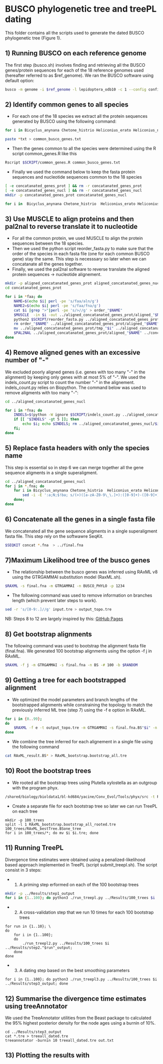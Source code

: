 # BUSCO phylogenetic tree and treePL dating 

This folder contains all the scripts used to generate the dated BUSCO phylogenetic tree (Figure 1).

## 1) Running BUSCO on each reference genome

The first step (busco.sh) involves finding and retrieving all the BUSCO genes/protein sequences for each of the 18 reference genomes used (hereafter referred to as $ref_genome). We ran the BUSCO software using default option:

``` bash
busco -m genome -i $ref_genome -l lepidoptera_odb10 -c 1 --config config.ini
```

## 2) Identify common genes to all species

- For each one of the 18 species we extract all the protein sequences generated by BUSCO using the following command:

``` bash
for i in Bicyclus_anynana Chetone_histrio Heliconius_erato Heliconius_numata Hypothyris_anastasia Mechanitis_mazaeus Melinaea_isocomma Melinaea_menophilus Plutella_xylostella Biston_betularia Danaus_plexippus Heliconius_melpomene Heliconius_pardalinus Ithomia_salapia Mechanitis_messenoides Melinaea_marsaeus Melinaea_mothone Tithorea_tarricina; do cd $i; ls *faa > ../"$i"_busco_gene.txt ; cd .. ; done

paste *txt > common_busco_genes.txt
```

- Then the genes common to all the species were determined using the R script common_genes.R like this

``` bash
Rscript $SCRIPT/common_genes.R common_busco_genes.txt
```

- Finally we used the command below to keep the fasta protein sequences and nucleotide sequences common to the 18 species
``` bash
[ -e concatanated_genes_prot ] && rm -r concatanated_genes_prot
[ -e concatanated_genes_nucl ] && rm -r concatanated_genes_nucl
mkdir -p concatanated_genes_prot concatanated_genes_nucl

for i in  Bicyclus_anynana Chetone_histrio  Heliconius_erato Heliconius_numata Hypothyris_anastasia Mechanitis_mazaeus Melinaea_isocomma Melinaea_menophilus Plutella_xylostella Biston_betularia Danaus_plexippus Heliconius_melpomene Heliconius_pardalinus Ithomia_salapia Mechanitis_messenoides Melinaea_marsaeus Melinaea_mothone Tithorea_tarricina; do cat common_genes.txt|perl -pe 's/\.faa//g'| while read line; do cat $i/$line*faa >> concatanated_genes_prot/$line.faa; cat $i/$line*fna >> concatanated_genes_nucl/$line.fna; done; done
```

## 3) Use MUSCLE to align proteins and then pal2nal to reverse translate it to nucleotide
- For all the common protein, we used MUSCLE to align the protein sequences between the 18 species.
- Then we used the python script reorder_fasta.py to make sure that the order of the species in each fasta file (one for each common BUSCO gene) stay the same. This step is necesssary so later when we can concatanate all the genes together.
- Finally, we used the pal2nal software to reverse translate the aligned protein sequences -> nucleotide alignement.
  
``` bash
mkdir -p aligned_concatanated_genes_prot aligned_concatanated_genes_nucl
cd concatanated_genes_prot

for i in *faa; do 
	NAME=$(echo $i| perl -pe 's/faa/aln/g')
	NAME2=$(echo $i| perl -pe 's/faa/fna/g')
	cat $i |grep ">"|perl -pe 's/>//g' > order_"$NAME"
	$MUSCLE  -in $i -out ../aligned_concatanated_genes_prot/aligned_"$NAME"
	python2 $SCRIPT/reorder_fasta.py ../aligned_concatanated_genes_prot/aligned_"$NAME" order_"$NAME"  > ../aligned_concatanated_genes_prot/tmp_"$i"
	rm order_"$NAME" ../aligned_concatanated_genes_prot/aligned_"$NAME"
	mv ../aligned_concatanated_genes_prot/tmp_"$i" ../aligned_concatanated_genes_prot/aligned_"$NAME"
	$PAL2NAL ../aligned_concatanated_genes_prot/aligned_"$NAME" ../concatanated_genes_nucl/$NAME2 -output fasta -codontable 1 > ../aligned_concatanated_genes_nucl/aligned_"$NAME2"
done
```

## 4) Remove aligned genes with an excessive number of "-"
We excluded poorly aligned genes (i.e. genes with too many "-" in the alignment) by keeping only genes with at most 5% of "-". We used the indels_count.py script to count the number "-" in the alignement. indels_count.py relies on Biopython. The command below was used to remove aligments with too many "-":

``` bash
cd ../aligned_concatanated_genes_nucl

for i in *fna; do 
	INDELS=$(python -W ignore $SCRIPT/indels_count.py ../aligned_concatanated_genes_nucl/$i); 
	if [[ "$INDELS" -gt 5 ]]; then 
		echo $i; echo $INDELS; rm ../aligned_concatanated_genes_nucl/$i; 
	fi; 
done
```
  
## 5) Replace fasta headers with only the species name
This step is essential so in step 6 we can merge together all the gene sequence aligments in a single superaligment.  

``` bash
cd ../aligned_concatanated_genes_nucl
for j in *.fna; do 
	for i in Bicyclus_anynana Chetone_histrio  Heliconius_erato Heliconius_numata Hypothyris_anastasia Mechanitis_mazaeus Melinaea_isocomma Melinaea_menophilus Plutella_xylostella Biston_betularia Danaus_plexippus Heliconius_melpomene Heliconius_pardalinus Ithomia_salapia Mechanitis_messenoides Melinaea_marsaeus Melinaea_mothone Tithorea_tarricina; do 
		sed -i -E ':a;N;$!ba; s/(>)([a-zA-Z0-9\_\.]+):([0-9]+)-([0-9]+)/\1'"${i}"'/1' $j; 
	done; 
done
```

## 6) Concatenate all the genes in a single fasta file
We concatenated all the  gene sequence aligments in a single superaligment fasta file. This step rely on the softwawre SeqKit.

``` bash
$SEQKIT concat *.fna  > ../final.fna
```

## 7)Maximum Likelihood tree of the busco genes

- The relationship between the busco genes was inferred using RAxML v8 using the GTRGAMMAI substitution model (RaxML.sh). 
``` bash
$RAXML -s final.fna -m GTRGAMMAI -n BUSCO_PHYLO -p 1234
```

- The following command was used to remove information on branches length (which prevent later steps to work).
  
``` bash
sed -r 's/[0-9:.]//g' input.tre > output_topo.tre
```

NB: Steps 8 to 12 are largely inspired by this: [GitHub Pages](https://github.com/sunray1/treepl/tree/master)

## 8) Get bootstrap alignments
The following command was used to bootstrap the alignment fasta file (final.fna). We generated 100 bootstrap alignments using the option -f j in RAxML.
``` bash
$RAXML -f j -m GTRGAMMAI -s final.fna -n BS -# 100 -b $RANDOM
```

## 9) Getting a tree for each bootstrapped alignment

- We optimized the model parameters and branch lengths of the bootstrapped alignments while constraining the topology to match the previously inferred ML tree (step 7) using the -f e option in RAxML.

``` bash
for i in {0..99};
do
	$RAXML -f e -t output_topo.tre -m GTRGAMMAI -s final.fna.BS"$i" -n BS_"$i";
done
```

- We combine the tree inferred for each alignement in a single file using the following command
``` bash
cat RAxML_result.BS* > RAxML_bootstrap.bootstrap_all.tre
```

## 10) Root the bootstrap trees 
- We rooted all the bootstrap trees using Plutella xylostella as an outgroup with the program phyx. 

``` bash
/shared/biology/bioldata1/bl-kd684/yacine/Conv_Evol/Tools/phyx/src -t RAxML_bootstrap.bootstrap_all.tre -g Plutella_xylostella -o RAxML_bootstrap.bootstrap_all_rooted.tre
```
- Create a separate file for each bootstrap tree so later we can run TreePL on each tree 

```
mkdir -p 100_trees
split -l 1 RAxML_bootstrap.bootstrap_all_rooted.tre 100_trees/RAxML_bestTree.BSone_tree
for i in 100_trees/*; do mv $i $i.tre; done
```

## 11) Running TreePL

Divergence time estimates were obtained using a penalized-likelihood based approach implemented in TreePL (script submit_treepl.sh).
The script consist in 3 steps:

- 1) A priming step erformed on each of the 100 bootstrap trees

``` bash
mkdir -p ../Results/step1_output
for i in {1..100}; do python3 ./run_treepl.py ../Results/100_trees $i ../Results/step1_output; done
```

- 2) A cross-validation step that we run 10 times for each 100 bootstrap trees

```
for run in {1..10}; \
do
	for i in {1..100};
	do
		./run_treepl2.py ../Results/100_trees $i ../Results/step2."$run"_output;
	done 
done
```

- 3) A dating step based on the best smoothing parameters

```
for i in {1..100}; do python3 ./run_treepl3.py ../Results/100_trees $i ../Results/step3_output; done
```

## 12) Summarise the divergence time estimates using treeAnnotator

We used the TreeAnnotator utilities from the Beast package to calculated the 95% highest posterior density for the node ages using a burnin of 10%. 

```
cd ../Results/step3_output
cat *.tre > treeall_dated.tre
treeannotator -burnin 10 treeall_dated.tre out.txt
```

## 13) Plotting the results with 

